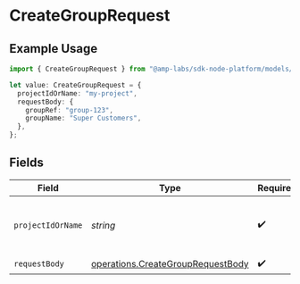 # CreateGroupRequest

## Example Usage

```typescript
import { CreateGroupRequest } from "@amp-labs/sdk-node-platform/models/operations";

let value: CreateGroupRequest = {
  projectIdOrName: "my-project",
  requestBody: {
    groupRef: "group-123",
    groupName: "Super Customers",
  },
};
```

## Fields

| Field                                                                                  | Type                                                                                   | Required                                                                               | Description                                                                            | Example                                                                                |
| -------------------------------------------------------------------------------------- | -------------------------------------------------------------------------------------- | -------------------------------------------------------------------------------------- | -------------------------------------------------------------------------------------- | -------------------------------------------------------------------------------------- |
| `projectIdOrName`                                                                      | *string*                                                                               | :heavy_check_mark:                                                                     | The Ampersand project ID or project name.                                              | my-project                                                                             |
| `requestBody`                                                                          | [operations.CreateGroupRequestBody](../../models/operations/creategrouprequestbody.md) | :heavy_check_mark:                                                                     | N/A                                                                                    |                                                                                        |
